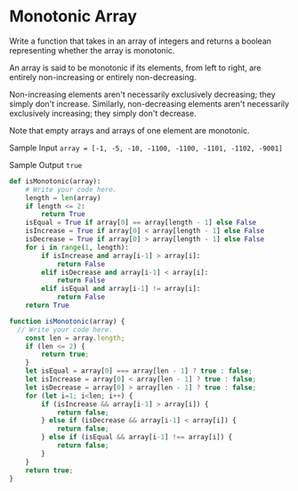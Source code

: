 # Monotonic Array

  Write a function that takes in an array of integers and returns a boolean
  representing whether the array is monotonic.
  
  An array is said to be monotonic if its elements, from left to right, are
  entirely non-increasing or entirely non-decreasing.
  
  Non-increasing elements aren't necessarily exclusively decreasing; they simply
  don't increase. Similarly, non-decreasing elements aren't necessarily
  exclusively increasing; they simply don't decrease.
  
  Note that empty arrays and arrays of one element are monotonic.
  
  Sample Input
  ```array = [-1, -5, -10, -1100, -1100, -1101, -1102, -9001]```
  
  Sample Output
  ```true```
  
```python
def isMonotonic(array):
    # Write your code here.
    length = len(array)
	if length <= 2:
		return True
	isEqual = True if array[0] == array[length - 1] else False
	isIncrease = True if array[0] < array[length - 1] else False
	isDecrease = True if array[0] > array[length - 1] else False
	for i in range(1, length):
		if isIncrease and array[i-1] > array[i]:
			return False
		elif isDecrease and array[i-1] < array[i]:
			return False
		elif isEqual and array[i-1] != array[i]:
			return False
	return True
```
```javascript
function isMonotonic(array) {
  // Write your code here.
	const len = array.length;
	if (len <= 2) {
		return true;
	}
	let isEqual = array[0] === array[len - 1] ? true : false;
	let isIncrease = array[0] < array[len - 1] ? true : false;
	let isDecrease = array[0] > array[len - 1] ? true : false;
	for (let i=1; i<len; i++) {
		if (isIncrease && array[i-1] > array[i]) {
			return false;
		} else if (isDecrease && array[i-1] < array[i]) {
			return false;
		} else if (isEqual && array[i-1] !== array[i]) {
			return false;
		}
	}
	return true;
}
```
